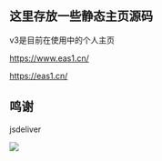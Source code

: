 ## 这里存放一些静态主页源码

v3是目前在使用中的个人主页

https://www.eas1.cn/

https://eas1.cn/

## 鸣谢
jsdeliver

[![](https://data.jsdelivr.com/v1/package/gh/kaygb/kaygb/badge)](https://www.jsdelivr.com/package/gh/kaygb/kaygb)